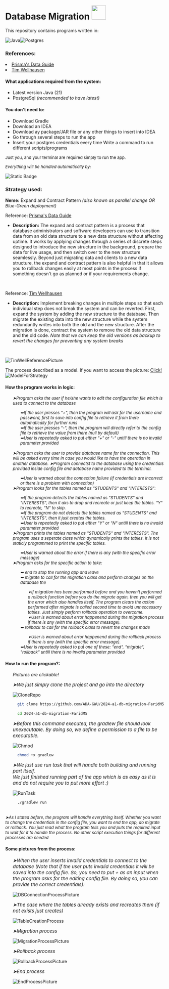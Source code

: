<link rel="stylesheet" href="https://cdnjs.cloudflare.com/ajax/libs/font-awesome/4.7.0/css/font-awesome.min.css">

# Database Migration <img src="https://github.com/ADA-GWU/2024-a1-db-migration-FaridM5/assets/67589966/8509678a-db28-4984-938e-8aad64d00953" width="45">

<i class="fa fa-bookmark" style="font-size:13px"></i> This repository contains programs written in:

![Java](https://img.shields.io/badge/java-%23ED8B00.svg?style=for-the-badge&logo=openjdk&logoColor=white)![Postgres](https://img.shields.io/badge/postgres-%23316192.svg?style=for-the-badge&logo=postgresql&logoColor=white) 

<h3><i class="fa fa-bookmark" style="font-size:13px"></i> References:</h3>
<li><a href="https://www.prisma.io/dataguide/types/relational/expand-and-contract-pattern#:~:text=The%20expand%20and%20contract%20pattern%20is%20a%20process%20that%20database,data%20structure%20without%20affecting%20uptime." target=_blank>Prisma's Data Guide</a></li>
<li><a href="https://www.tim-wellhausen.de/papers/ExpandAndContract/ExpandAndContract.html" target=_blank>Tim Wellhausen</a></li>

<h4><i class="fa fa-bookmark" style="font-size:13px"></i> What applications required from the system:</h3>
<ul>
<li>Latest version Java (21)</i></li>
<li>PostgreSql <i>(recommended to have latest)</i></li>
</ul>

<h4><i class="fa fa-bookmark" style="font-size:13px"></i> You don't need to:</h4>
<ul>
<li>Download Gradle<br></li>
<li>Download an IDEA</li>
<li>Download ay package/JAR file or any other things to insert into IDEA</li>

<li>Go through several steps to run the app</li>
<li>Insert your postgres credentials every time
Write a command to run different scripts/programs</li>

</ul>
<p style=font-size:13px;>Just you, and your terminal are required simply to run the app. <i class="fa fa-smile-o" style="font-size:13px;color:black"></i></p>
<i style=font-size:13px;>Everything will be handled automatically by:</i>

![Static Badge](https://img.shields.io/badge/build-Java-orange?style=flat&logo=Gradle&label=gradle)

<h3><i class="fa fa-bookmark" style="font-size:13px"></i> Strategy used:</h3>

**Neme:** Expand and Contract Pattern <i>(also known as parallel change OR Blue-Green deployment)</i>

<i class="fa fa-book" style="font-size:13px"></i>
Reference:
[Prisma's Data Guide](https://www.prisma.io/dataguide/types/relational/expand-and-contract-pattern#:~:text=The%20expand%20and%20contract%20pattern%20is%20a%20process%20that%20database,data%20structure%20without%20affecting%20uptime.)
- **Description:** The expand and contract pattern is a process that database administrators and software developers can use to transition data from an old data structure to a new data structure without affecting uptime. It works by applying changes through a series of discrete steps designed to introduce the new structure in the background, prepare the data for live usage, and then switch over to the new structure seamlessly. Beyond just migrating data and clients to a new data structure, the expand and contract pattern is also helpful in that it allows you to rollback changes easily at most points in the process if something doesn't go as planned or if your requirements change.

<br>

Reference:
[Tim Wellhausen](https://www.tim-wellhausen.de/papers/ExpandAndContract/ExpandAndContract.html)
- **Description:** Implement breaking changes in multiple steps so that each individual step does not break the system and can be reverted. First, expand the system by adding the new structure to the database. Then migrate the existing data into the new structure while the system redundantly writes into both the old and the new structure. After the migration is done, contract the system to remove the old data structure and the old code.
<i>Note that we can keep the old versions as backup to revert the changes for preventing any system breaks</i>
<br>

![TimWellReferencePicture](https://www.tim-wellhausen.de/papers/ExpandAndContract/Schritte-geschnitten.svg)

<i class="fa fa-picture-o" style="font-size:13px"></i> The process described as a model. If you want to access the picture: <a href="https://github.com/ADA-GWU/2024-a1-db-migration-FaridM5/assets/67589966/0ea8b09b-6118-4153-b3ef-49db977b8752" target="_blank">Click!</a><br>![ModelForStrategy](https://github.com/ADA-GWU/2024-a1-db-migration-FaridM5/assets/67589966/0ea8b09b-6118-4153-b3ef-49db977b8752)

<h4><i class="fa fa-bookmark" style="font-size:13px"></i> How the program works in logic:</h4>
<ul><i class="fa fa-wrench" style="font-size:13px"> ➤Program asks the user if he/she wants to edit the configuration file which is used to connect to the database</i><ol><i class="fa fa-toggle-on" style="font-size:13px">
➥If the user presses "+", then the program will ask for the username and password, first to save into config file to retrieve it from there automatically for further runs </i>
<i class="fa fa-toggle-off" style="font-size:13px">
<br>
➥If the user presses "-", then the program will directly refer to the config file to retrieve the value from there (<i>null</i> by default)</i>
<br><i class="fa fa-warning" style="font-size:13px"> ➥User is repeatedly asked to put either "+" or "-" untill there is no invalid parameter provided </i></ol>
<i class="fa fa-wrench" style="font-size:13px"> <br>
➤Program asks the user to provide database name for the connection. <i>This will be asked every time in case you would like to have the operation in another database.</i></i>
<i class="fa fa-wrench" style="font-size:13px"> ➤Program connectst to the database using the credentials provided inside config file and database name provided to the terminal.</i>
<ol><i class="fa fa-warning" style="font-size:13px"> ➥User is warned about the connection failure <i>(if credentials are incorrect or there is a problem with connection)</i></i></ol>
<i class="fa fa-wrench" style="font-size:13px"> ➤Program looks for the tables named as <i>"STUDENTS"</i> and <i>"INTERESTS"</i>:</i>
<ol><i class="fa fa-toggle-on" style="font-size:13px"> ➥If the program detects the tables named as <i>"STUDENTS"</i> and <i>"INTERESTS"</i>, then it aks to drop and recreate or just keep the tables. <i>"Y"</i> to recreate, <i>"N"</i> to skip.</i>
<i class="fa fa-toggle-off" style="font-size:13px"> <br>➥If the program do not detects the tables named as <i>"STUDENTS"</i> and <i>"INTERESTS"</i>, then it just creates the tables.</i>
<i class="fa fa-warning" style="font-size:13px"> <br>➥User is repeatedly asked to put either "Y" or "N" untill there is no invalid parameter provided </i>
</ol>
<i class="fa fa-wrench" style="font-size:13px"> ➤Program prints the tables named as  <i>"STUDENTS"</i> and <i>"INTERESTS"</i>. <i>The program uses a seperate class which dynamically prints the tables. It is not staticly programmed to print the specific tables.</i></i>
<ol><i class="fa fa-warning" style="font-size:13px"> ➥User is warned about the error if there is any <i>(with the specific error message)</i></i></ol>
<i class="fa fa-wrench" style="font-size:13px"> ➤Program asks for the specific action to take:</i>
<ol><i class="fa fa-database" style="font-size:13px">➥<i> end</i> to stop the running app and leave</i>
<i class="fa fa-database" style="font-size:13px"> <br>➥<i> migrate</i> to call for the migration class and perform changes on the database the</i>
<ol><i class="fa fa-sticky-note" style="font-size:13px"> ➧If migration has been performed before and you haven't performed a rollback function before you do the migrate again, then you will get the error which also handles itself. The program clears the action performed after migrate is called second time to avoid unneccessary tables. <i>Just simply perform rollback operation to overcome.</i></i>
<i class="fa fa-warning" style="font-size:13px"> <br>➧User is warned about error happenend during the migration process if there is any <i>(with the specific error message)</i>.</i></ol>
<i class="fa fa-database" style="font-size:13px">➥<i> rollback</i> to call for the rollback class to revert the changes made</i>
<ol><i class="fa fa-warning" style="font-size:13px"> ➧User is warned about error happenend during the rollback process if there is any <i>(with the specific error message)</i>.</i></ol>
<i class="fa fa-warning" style="font-size:13px"> ➥User is repeatedly asked to put one of these: <i>"end"</i>, <i>"migrate"</i>, <i>"rollback"</i> untill there is no invalid parameter provided </i>
</ol></ul>

<h4><i class="fa fa-bookmark" style="font-size:13px"></i> How to run the program?:</h4><ol>
<i>Pictures are clickable!</i>

<i class="fa fa-terminal" style="font-size:15px"> ➤We just simply clone the project and go into the directory</i>

![CloneRepo](https://github.com/ADA-GWU/2024-a1-db-migration-FaridM5/assets/67589966/70825602-b01a-468d-98b8-aba505f03a45)

```bash
  git clone https://github.com/ADA-GWU/2024-a1-db-migration-FaridM5.git
  
  cd 2024-a1-db-migration-FaridM5
```
<i class="fa fa-terminal" style="font-size:15px"> ➤Before this command executed, the gradlew file should look unexecutable. By doing so, we define a permission to a file to be executable.</i>

![Chmod](https://github.com/ADA-GWU/2024-a1-db-migration-FaridM5/assets/67589966/9219916d-7f17-427c-8d89-60e0a5d189c9)

```bash
  chmod +x gradlew
```

<i class="fa fa-terminal" style="font-size:15px">  
➤We just use <i>run</i> task that will handle both building and running part itself. </br>
We just finished running part of the app which is as easy as it is and do not require you to put more effort :)
<i></i></i>

![RunTask](https://github.com/ADA-GWU/2024-a1-db-migration-FaridM5/assets/67589966/7310e44f-c395-4a7b-b1ff-02205188e796)

```bash
  ./gradlew run
```
</ol><br>
<i class="fa fa-mortar-board" style="font-size:13px">➤As I stated before, the program will handle everything itself. Whether you want to change the credentials in the config file, you want to end the app, do migrate or rollback. You just read what the program tells you and puts the required input to wait for it to handle the process. No other script execution things for different processes are needed</i>

<h4><i class="fa fa-bookmark" style="font-size:13px"></i> Some pictures from the process:</h4>
<ol>
<i class="fa fa-terminal" style="font-size:15px">  
➤When the user inserts invalid credentials to connect to the database (<i>Note that if the user puts invalid credentials it will be saved into the config file. So, you need to put + as an input when the program asks for the editing config file. By doing so, you can provide the correct credentials</i>):
<i></i></i>

![DBConnectionProcessPicture](https://github.com/ADA-GWU/2024-a1-db-migration-FaridM5/assets/67589966/5ee1bbef-19f9-43a2-927e-62d559374c2c)

<i class="fa fa-terminal" style="font-size:15px">  
➤The case where the tables already exists and recreates them <i>(if not exists just creates)</i>
</i>

![TableCreationProcess](https://github.com/ADA-GWU/2024-a1-db-migration-FaridM5/assets/67589966/3f29bae0-55f7-43b0-8ad9-cd08d1a1c60b)

<i class="fa fa-terminal" style="font-size:15px">  
<i> ➤Migration</i> process
</i>

![MigrationProcessPicture](https://github.com/ADA-GWU/2024-a1-db-migration-FaridM5/assets/67589966/97be5c1c-8f17-46f8-a53d-8573eb530a19)

<i class="fa fa-terminal" style="font-size:15px">  
<i> ➤Rollback </i> process
</i>

![RollbackProcessPicture](https://github.com/ADA-GWU/2024-a1-db-migration-FaridM5/assets/67589966/c7469b70-bf1c-42b3-b9f7-7369623c3b80)

<i class="fa fa-terminal" style="font-size:15px">  
<i> ➤End </i> process
</i>

![EndProcessPicture](https://github.com/ADA-GWU/2024-a1-db-migration-FaridM5/assets/67589966/edbddf01-30a1-4fbc-bc6a-ac064b18fe60)

</ol>





















